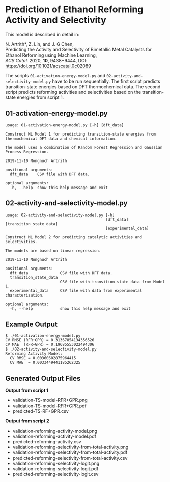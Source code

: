 # Prediction of Ethanol Reforming Activity and Selectivity

This model is described in detail in: 

N. Artrith<super>*</super>, Z. Lin, and J. G Chen, <br/>
Predicting the Activity and Selectivity of Bimetallic Metal Catalysts for Ethanol Reforming using Machine Learning,<br/>
*ACS Catal.* 2020, **10**, 9438−9444, DOI: https://doi.org/10.1021/acscatal.0c02089


The scripts `01-activation-energy-model.py` and
`02-activity-and-selectivity-model.py` have to be run sequentially.  The
first script predicts transition-state energies based on DFT
thermochemical data.  The second script predicts reforming activities
and selectivities based on the transition-state energies from script 1.

## 01-activation-energy-model.py

    usage: 01-activation-energy-model.py [-h] [dft_data]

    Construct ML Model 1 for predicting transition-state energies from
    thermochemical DFT data and chemical information.

    The model uses a combination of Random Forest Regression and Gaussian
    Process Regression.

    2019-11-10 Nongnuch Artrith

    positional arguments:
      dft_data    CSV file with DFT data.

    optional arguments:
      -h, --help  show this help message and exit

## 02-activity-and-selectivity-model.py

    usage: 02-activity-and-selectivity-model.py [-h]
                                                [dft_data] [transition_state_data]
                                                [experimental_data]

    Construct ML Model 2 for predicting catalytic activities and
    selectivities.

    The models are based on linear regression.

    2019-11-10 Nongnuch Artrith

    positional arguments:
      dft_data              CSV file with DFT data.
      transition_state_data
                            CSV file with transition-state data from Model 1.
      experimental_data     CSV file with data from experimental characterization.

    optional arguments:
      -h, --help            show this help message and exit

## Example Output

    $ ./01-activation-energy-model.py
    CV RMSE (RFR+GPR) = 0.31367854134356526
    CV MAE  (RFR+GPR) = 0.19685553022494306
    $ ./02-activity-and-selectivity-model.py
    Reforming Activity Model:
      CV RMSE = 0.00360602875964415
      CV MAE  = 0.0033449441185262325

## Generated Output Files

**Output from script 1**

* validation-TS-model-RFR+GPR.png
* validation-TS-model-RFR+GPR.pdf
* predicted-TS-RF+GPR.csv

**Output from script 2**

* validation-reforming-activity-model.png
* validation-reforming-activity-model.pdf
* predicted-reforming-activity.csv
* validation-reforming-selectivity-from-total-activity.png
* validation-reforming-selectivity-from-total-activity.pdf
* predicted-reforming-selectivity-from-total-activity.csv
* validation-reforming-selectivity-logit.png
* validation-reforming-selectivity-logit.pdf
* predicted-reforming-selectivity-logit.csv